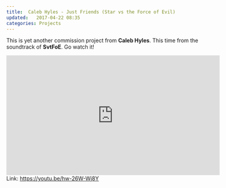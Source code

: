 ```yaml
---
title:  Caleb Hyles - Just Friends (Star vs the Force of Evil)
updated:   2017-04-22 08:35
categories: Projects
---
```


This is yet another commission project from **Caleb Hyles**. This time from the soundtrack of **SvtFoE**. Go watch it!

<iframe width="560" height="315" src="https://www.youtube.com/embed/hw-26W-Wj8Y" frameborder="0" allowfullscreen></iframe>
Link: <a href="https://youtu.be/hw-26W-Wj8Y">https://youtu.be/hw-26W-Wj8Y</a>


